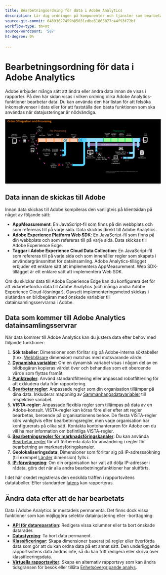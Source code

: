 ```yaml
---
title: Bearbetningsordning för data i Adobe Analytics
description: Lär dig ordningen på komponenter och tjänster som bearbetar data i Adobe Analytics.
source-git-commit: 64693627459b85031edbe61865077c44f93f72bf
workflow-type: tm+mt
source-wordcount: '587'
ht-degree: 0%

---
```


# Bearbetningsordning för data i Adobe Analytics

Adobe erbjuder många sätt att ändra eller ändra data innan de visas i rapporter. På den här sidan visas i vilken ordning olika Adobe Analytics-funktioner bearbetar data. Du kan använda den här listan för att felsöka inkonsekvenser i data eller för att fastställa den bästa funktionen som ska användas när datajusteringar är nödvändiga.

![Behandlingsorder](assets/processing-order.png)

## Data innan de skickas till Adobe

Innan data skickas till Adobe kompileras den vanligtvis på klientsidan på något av följande sätt:

* **AppMeasurement**: En JavaScript-fil som finns på din webbplats och som refereras till på varje sida. Data skickas direkt till Adobe Analytics.
* **Adobe Experience Platform Web SDK**: En JavaScript-fil som finns på din webbplats och som refereras till på varje sida. Data skickas till Adobe Experience Edge.
* **Taggar i Adobe Experience Cloud Data Collection**: En JavaScript-fil som refereras till på varje sida och som innehåller regler som skapats i användargränssnittet för datainsamling. Adobe Analytics-tillägget erbjuder ett enklare sätt att implementera AppMeasurement. Web SDK-tillägget är ett enklare sätt att implementera Web SDK.

Om du skickar data till Adobe Experience Edge kan du konfigurera det för att vidarebefordra data till Adobe Analytics (och många andra Adobe Experience Cloud-lösningar). Oavsett implementeringsmetod skickas i slutändan en bildbegäran med önskade variabler till datainsamlingsservrarna i Adobe.

## Data som kommer till Adobe Analytics datainsamlingsservrar

När data kommer till Adobe Analytics kan du justera data efter behov med följande funktioner:

1. **Sök tabeller**: Dimensioner som förlitar sig på Adobe-interna söktabeller (t.ex. [Webbläsare](/help/components/dimensions/browser.md) dimension) matchas med motsvarande värde.
2. [**Dynamiska variabler**](/help/implement/vars/page-vars/dynamic-variables.md): Om en dynamisk variabel visas i någon del av en bildbegäran kopieras värdet över och behandlas som ett oberoende värde som flyttas framåt.
3. [**Punktregler**](/help/admin/admin/bot-removal/bot-rules.md): Använd standardfiltrering eller anpassad robotfiltrering för att exkludera data från rapportering.
4. [**Bearbetar regler**](/help/admin/admin/c-processing-rules/processing-rules.md): Anpassade regler som din organisation tillämpar på dina data. Inkluderar mappning av [Sammanhangsdatavariabler](/help/implement/vars/page-vars/contextdata.md) till respektive variabel.
5. **VISTA-regler**: Anpassade flexibla regler som tillämpas på data av en Adobe-konsult. VISTA-regler kan köras före eller efter att regler bearbetas, beroende på organisationens behov. De flesta VISTA-regler körs vanligtvis efter bearbetningsregler, men varje organisation har konfigurerats på olika sätt. Kontakta kontohanteraren för Adobe om du vill ha mer information om befintliga VISTA-regler.
6. [**Bearbetningsregler för marknadsföringskanaler**](/help/components/c-marketing-channels/c-rules.md): Du kan använda [Bearbetar regler](/help/admin/admin/c-processing-rules/processing-rules.md) för att förbereda data för användning i regler för bearbetning av marknadsföringskanaler.
7. **Geolokaliseringsdata**: Dimensioner som förlitar sig på IP-adresssökning (till exempel [Länder](/help/components/dimensions/countries.md) dimension) fylls i.
8. [**IP-förvrängning**](/help/admin/admin/general-acct-settings-admin.md): Om din organisation har valt att dölja IP-adresser i rådata, görs det när alla andra bearbetningsfunktioner har slutförts.

I det här skedet registreras den enskilda träffen i rapportsvitens datatabeller. Efter standarden [latens](latency.md) kan rapporteras.

## Ändra data efter att de har bearbetats

Data i Adobe Analytics är mestadels permanenta. Det finns dock vissa funktioner som kan möjliggöra selektiv datainjustering eller -borttagning:

* [**API för datareparation**](https://developer.adobe.com/analytics-apis/docs/2.0/guides/endpoints/data-repair/): Redigera vissa kolumner eller ta bort önskade datarader.
* [**Datastyrning**](/help/admin/c-data-governance/an-gdpr-workflow.md): Ta bort data permanent.
* [**Klassificeringar**](/help/components/classifications/c-classifications.md): Skapa dimensioner baserat på regler eller överförda data som gör att du kan ordna data på ett annat sätt. Den underliggande rapportsvitens data ändras inte, så du kan fritt redigera eller skriva över klassificeringsdata.
* [**Virtuella rapportsviter**](/help/components/vrs/vrs-about.md): Skapa en alternativ rapportsvy som kan ändra tidsgränsen för besök eller tillåta [Enhetsövergripande analys](/help/components/cda/overview.md).
